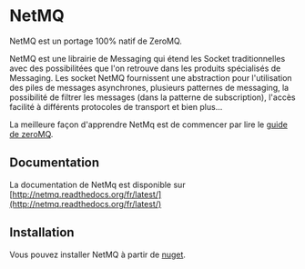 NetMQ
===================
 
NetMQ est un portage 100% natif de ZeroMQ.
 
NetMQ est une librairie de Messaging qui étend les Socket traditionnelles avec des possibilitées que l'on retrouve dans les produits spécialisés de Messaging. Les socket NetMQ fournissent une abstraction pour l'utilisation des piles de messages asynchrones, plusieurs patternes de messaging, la possibilité de filtrer les messages (dans la patterne de subscription), l'accès facilité à différents protocoles de transport et bien plus...
 
La meilleure façon d'apprendre NetMq est de commencer par lire le [guide de zeroMQ](http://zguide.zeromq.org/page:all).
 
## Documentation
 
La documentation de NetMq est disponible sur [http://netmq.readthedocs.org/fr/latest/](http://netmq.readthedocs.org/fr/latest/)

## Installation
 
Vous pouvez installer NetMQ à partir de [nuget](https://nuget.org/packages/NetMQ/).

